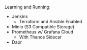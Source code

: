 Learning and Running:

- Jenkins
    - Terraform and Ansible Enabled
- Minio (S3 Compatible Storage)
- Prometheus w/ Grafana Cloud
    - With Thanos Sidecar
- Dapr
